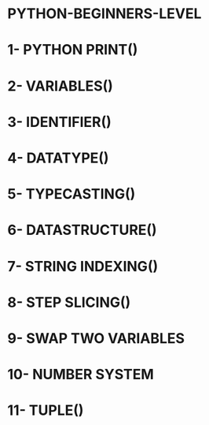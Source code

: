 # PYTHON-BEGINNERS-LEVEL
# 1- PYTHON PRINT()
# 2- VARIABLES()
# 3- IDENTIFIER()
# 4- DATATYPE()
# 5- TYPECASTING()
# 6- DATASTRUCTURE()
# 7- STRING INDEXING()
# 8- STEP SLICING()
# 9- SWAP TWO VARIABLES
# 10- NUMBER SYSTEM
# 11- TUPLE()
